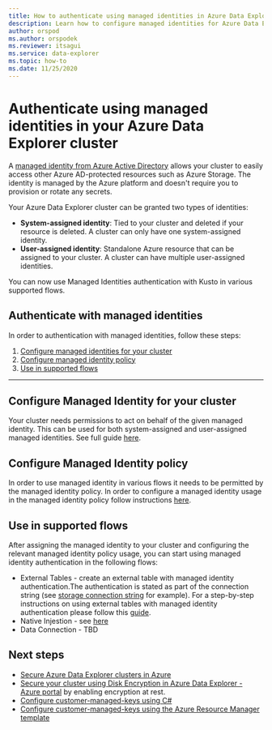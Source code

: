 ```yaml
---
title: How to authenticate using managed identities in Azure Data Explorer
description: Learn how to configure managed identities for Azure Data Explorer cluster.
author: orspod
ms.author: orspodek
ms.reviewer: itsagui
ms.service: data-explorer
ms.topic: how-to
ms.date: 11/25/2020
---
```


# Authenticate using managed identities in your Azure Data Explorer cluster

A [managed identity from Azure Active Directory](/azure/active-directory/managed-identities-azure-resources/overview) allows your cluster to easily access other Azure AD-protected resources such as Azure Storage. The identity is managed by the Azure platform and doesn't require you to provision or rotate any secrets. 

Your Azure Data Explorer cluster can be granted two types of identities:

* **System-assigned identity**: Tied to your cluster and deleted if your resource is deleted. A cluster can only have one system-assigned identity.
* **User-assigned identity**: Standalone Azure resource that can be assigned to 
your cluster. A cluster can have multiple user-assigned identities.

You can now use Managed Identities authentication with Kusto in various supported flows.

## Authenticate with managed identities

In order to authentication with managed identities, follow these steps:
1. [Configure managed identities for your cluster](managed-identities.md#configure-managed-identity-for-your-cluster)
1. [Configure managed identity policy](managed-identities.md#configure-managed-identity-policy)
1. [Use in supported flows](managed-identities.md#execute-queries)

---
## Configure Managed Identity for your cluster

Your cluster needs permissions to act on behalf of the given managed identity. This can be used for both system-assigned and user-assigned managed identities. See full guide [here](azure/data-explorer/managed-identities.md).

## Configure Managed Identity policy

In order to use managed identity in various flows it needs to be permitted by the managed identity policy. In order to configure a managed identity usage in the managed identity policy follow instructions [here](azure/data-explorer/kusto/management/managed-identity-policy).

## Use in supported flows

After assigning the managed identity to your cluster and configuring the relevant managed identity policy usage, you can start using managed identity authentication in the following flows:
* External Tables - create an external table with managed identity authentication.The authentication is stated as part of the connection string (see [storage connection string](/azure/data-explorer/kusto/api/connection-strings/storage#azure-blob-storage) for example). For a step-by-step instructions on using external tables with managed identity authentication please follow this [guide](data-explorer\external-tables-with-managed-identities.md).
* Native Injestion - see [here](azure/data-explorer/ingest-data-event-hub)
* Data Connection - TBD

## Next steps

* [Secure Azure Data Explorer clusters in Azure](security.md)
* [Secure your cluster using Disk Encryption in Azure Data Explorer - Azure portal](cluster-disk-encryption.md) by enabling encryption at rest.
* [Configure customer-managed-keys using C#](customer-managed-keys-csharp.md)
* [Configure customer-managed-keys using the Azure Resource Manager template](customer-managed-keys-resource-manager.md)
